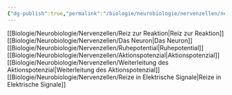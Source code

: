 ```yaml
---
{"dg-publish":true,"permalink":"/biologie/neurobiologie/nervenzellen/nervenzellen/"}
---
```



[[Biologie/Neurobiologie/Nervenzellen/Reiz zur Reaktion\|Reiz zur Reaktion]]
[[Biologie/Neurobiologie/Nervenzellen/Das Neuron\|Das Neuron]]
[[Biologie/Neurobiologie/Nervenzellen/Ruhepotential\|Ruhepotential]]
[[Biologie/Neurobiologie/Nervenzellen/Aktionspotenzial\|Aktionspotenzial]]
[[Biologie/Neurobiologie/Nervenzellen/Weiterleitung des Aktionspotenzial\|Weiterleitung des Aktionspotenzial]]
[[Biologie/Neurobiologie/Nervenzellen/Reize in Elektrische Signale\|Reize in Elektrische Signale]]
